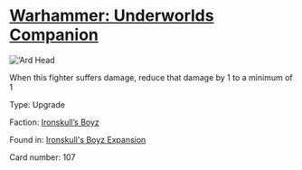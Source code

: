 # [Warhammer: Underworlds Companion](https://guidokessels.github.io/wh-underworlds)

  

![’Ard Head](https://warhammerunderworlds.com/wp-content/uploads/sites/6/2017/12/107_ENG-’Ard-Head.png)

When this fighter suffers damage, reduce that damage by 1 to a minimum of 1

Type: Upgrade

Faction: [Ironskull’s Boyz](https://guidokessels.github.io/wh-underworlds/factions/ironskulls-boyz)

Found in: [Ironskull's Boyz Expansion](https://guidokessels.github.io/wh-underworlds/locations/ironskulls-boyz-expansion)

Card number: 107
